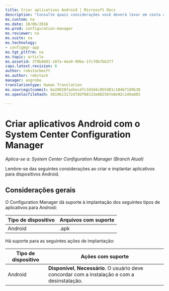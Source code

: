 ```yaml
---
title: Criar aplicativos Android | Microsoft Docs
description: "Consulte quais considerações você deverá levar em conta ao criar e implantar aplicativos para dispositivos Android."
ms.custom: na
ms.date: 10/06/2016
ms.prod: configuration-manager
ms.reviewer: na
ms.suite: na
ms.technology:
- configmgr-app
ms.tgt_pltfrm: na
ms.topic: article
ms.assetid: 379b4601-107a-4ea9-99be-1fc70b7bb377
caps.latest.revision: 6
author: robstackmsft
ms.author: robstack
manager: angrobe
translationtype: Human Translation
ms.sourcegitcommit: 6a28028faa5ecd7c3d3d4c055481c10467189b38
ms.openlocfilehash: 5819613172d7ddf88133e802507e8e92c149a885

---
```

# <a name="create-android-applications-with-system-center-configuration-manager"></a>Criar aplicativos Android com o System Center Configuration Manager

*Aplica-se a: System Center Configuration Manager (Branch Atual)*

Lembre-se das seguintes considerações ao criar e implantar aplicativos para dispositivos Android.  

## <a name="general-considerations"></a>Considerações gerais

O Configuration Manager dá suporte à implantação dos seguintes tipos de aplicativos para Android:

|Tipo de dispositivo|Arquivos com suporte|
|-|-|
|Android|.apk|

Há suporte para as seguintes ações de implantação:

|Tipo de dispositivo|Ações com suporte|
|-|-|
|Android|**Disponível**, **Necessário**. O usuário deve concordar com a instalação e com a desinstalação.



<!--HONumber=Dec16_HO3-->


